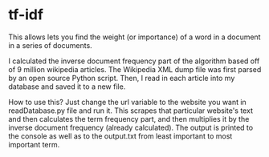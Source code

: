 # tf-idf
This allows lets you find the weight (or importance) of a word in a document in a series of documents.

I calculated the inverse document frequency part of the algorithm based off of 9 million wikipedia articles.
The Wikipedia XML dump file was first parsed by an open source Python script.
Then, I read in each article into my database and saved it to a new file.

How to use this?
Just change the url variable to the website you want in readDatabase.py file and run it. This scrapes that particular website's text and then calculates the term frequency part, and then multiplies it by the inverse document frequency (already calculated). The output is printed to the console as well as to the output.txt from least important to most important term.
